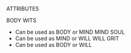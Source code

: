 ATTRIBUTES

BODY
WITS
  - Can be used as BODY or MIND
MIND
SOUL
  - Can be used as MIND or WILL
WILL
GRIT
  - Can be used as BODY or WILL
